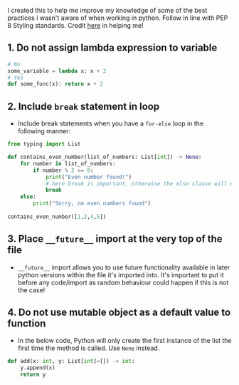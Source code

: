 I created this to help me improve my knowledge of some of the best practices i wasn't aware of when working in python. Follow in line with PEP 8 Styling standards. Credit [here](https://docs.quantifiedcode.com/python-anti-patterns/index.html) in helping me!

## 1. Do not assign lambda expression to variable
```python
# No
some_variable = lambda x: x + 2
# Yes
def some_func(x): return x + 2
```

## 2. Include `break` statement in loop
- Include break statements when you have a `for-else` loop in the following manner:
```python
from typing import List

def contains_even_number(list_of_numbers: List[int]) -> None:
    for number in list_of_numbers:
        if number % 2 == 0:
            print("Even number found!")
            # here break is important, otherwise the else clause will execute when for loop is finished/ empty list!
            break
    else:
        print("Sorry, no even numbers found")
        
contains_even_number([1,2,4,5])
```

## 3. Place `__future__` import at the very top of the file
- `__future__` import allows you to use future functionality available in later python versions within the file it's imported into. It's important to put it before any code/import as random behaviour could happen if this is not the case!  

## 4. Do not use mutable object as a default value to function 
- In the below code, Python will only create the first instance of the list the first time the method is called. Use `None` instead.
```python
def add(x: int, y: List[int]=[]) -> int:
    y.append(x)
    return y
```

